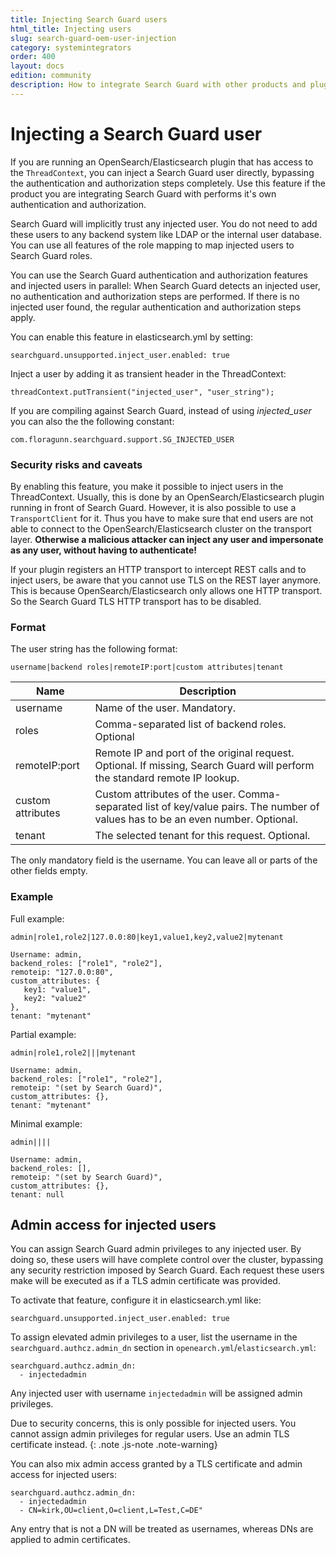 ```yaml
---
title: Injecting Search Guard users
html_title: Injecting users
slug: search-guard-oem-user-injection
category: systemintegrators
order: 400
layout: docs
edition: community
description: How to integrate Search Guard with other products and plugins to inject a Search Guard user directly
---
```

<!---
Copyright 2020 floragunn GmbH
-->

# Injecting a Search Guard user

If you are running an OpenSearch/Elasticsearch plugin that has access to the `ThreadContext`, you can inject a Search Guard user directly, bypassing the authentication and authorization steps completely. Use this feature if the product you are integrating Search Guard with performs it's own authentication and authorization. 

Search Guard will implicitly trust any injected user. You do not need to add these users to any backend system like LDAP or the internal user database. You can use all features of the role mapping to map injected users to Search Guard roles.

You can use the Search Guard authentication and authorization features and injected users in parallel: When Search Guard detects an injected user, no authentication and authorization steps are performed. If there is no injected user found, the regular authentication and authorization steps apply.

You can enable this feature in elasticsearch.yml by setting:

```
searchguard.unsupported.inject_user.enabled: true
```

Inject a user by adding it as transient header in the ThreadContext:

```
threadContext.putTransient("injected_user", "user_string");
```

If you are compiling against Search Guard, instead of using *injected_user* you can also the the following constant:

```
com.floragunn.searchguard.support.SG_INJECTED_USER
```

### Security risks and caveats

By enabling this feature, you make it possible to inject users in the ThreadContext. Usually, this is done by an OpenSearch/Elasticsearch plugin running in front of Search Guard. However, it is also possible to use a `TransportClient` for it. Thus you have to make sure that end users are not able to connect to the OpenSearch/Elasticsearch cluster on the transport layer. **Otherwise a malicious attacker can inject any user and impersonate as any user, without having to authenticate!**

If your plugin registers an HTTP transport to intercept REST calls and to inject users, be aware that you cannot use TLS on the REST layer anymore. This is because OpenSearch/Elasticsearch only allows one HTTP transport. So the Search Guard TLS HTTP transport has to be disabled. 

### Format

The user string has the following format:

```
username|backend roles|remoteIP:port|custom attributes|tenant
```

| Name | Description |
|---|---|
| username | Name of the user. Mandatory. |
| roles | Comma-separated list of backend roles. Optional |
| remoteIP:port | Remote IP and port of the original request. Optional. If missing, Search Guard will perform the standard remote IP lookup.|
| custom attributes | Custom attributes of the user. Comma-separated list of key/value pairs. The number of values has to be an even number. Optional. |
| tenant | The selected tenant for this request. Optional.  |

The only mandatory field is the username. You can leave all or parts of the other fields empty.

### Example

Full example:
```
admin|role1,role2|127.0.0:80|key1,value1,key2,value2|mytenant
```

```
Username: admin,
backend_roles: ["role1", "role2"],
remoteip: "127.0.0:80",
custom_attributes: {
   key1: "value1",
   key2: "value2"
},
tenant: "mytenant"
```

Partial example:

```
admin|role1,role2|||mytenant
```

```
Username: admin,
backend_roles: ["role1", "role2"],
remoteip: "(set by Search Guard)",
custom_attributes: {},
tenant: "mytenant"
```

Minimal example:

```
admin||||
```
```
Username: admin,
backend_roles: [],
remoteip: "(set by Search Guard)",
custom_attributes: {},
tenant: null
```

## Admin access for injected users

You can assign Search Guard admin privileges to any injected user. By doing so, these users will have complete control over the cluster, bypassing any security restriction imposed by Search Guard. Each request these users make will be executed as if a TLS admin certificate was provided.

To activate that feature, configure it in elasticsearch.yml like:

```
searchguard.unsupported.inject_user.enabled: true
```

To assign elevated admin privileges to a user, list the username in the  `searchguard.authcz.admin_dn` section in `openearch.yml`/`elasticsearch.yml`:

```
searchguard.authcz.admin_dn:
  - injectedadmin
```

Any injected user with username `injectedadmin` will be assigned admin privileges. 

Due to security concerns, this is only possible for injected users. You cannot assign admin privileges for regular users. Use an admin TLS certificate instead.
{: .note .js-note .note-warning}

You can also mix admin access granted by a TLS certificate and admin access for injected users:

```
searchguard.authcz.admin_dn:
  - injectedadmin
  - CN=kirk,OU=client,O=client,L=Test,C=DE"
```

Any entry that is not a DN will be treated as usernames, whereas DNs are applied to admin certificates.
